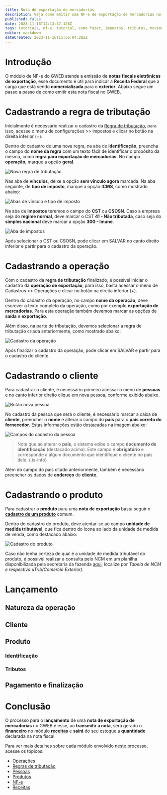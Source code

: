 ```yaml
---
title: Nota de exportação de mercadorias 
description: Veja como emitir uma NF-e de exportação de mercadorias no GWEB.
published: false
date: 2023-11-16T14:13:37.128Z
tags: tutoriais, nf-e, tutorial, como fazer, impostos, tributos, movimentos, compras, exportação
editor: markdown
dateCreated: 2023-11-16T11:56:04.282Z
---
```


# Introdução

O módulo de NF-e do GWEB atende a emissão de **notas fiscais eletrônicas de exportação**, esse documento é útil para indicar a **Receita Federal** que a carga que está sendo **comercializada** para o **exterior**.
Abaixo segue um passo a passo de como emitir esta nota fiscal no GWEB.

# Cadastrando a regra de tributação

Inicialmente é necessário realizar o cadastro da [Regra de tributação](/configuracoes/impostos/regras-de-tributacao), para isso, acesse o menu de configurações >> impostos e clicar no botão na direita inferior (+).

Dentro do cadastro de uma nova regra, na aba de **identificação**, preencha o campo do **nome da regra** com um texto fácil de identificar o propósito da mesma, como **regra para exportação de mercadorias**.
No campo **operação**, marque a opção **geral**.

![Nova regra de tributação](/tutoriais/nota-exportacao/nova_regra.png)

Nas aba de **vínculos**, deixe a opção **sem vínculo agora** marcada. Na aba seguinte, de **tipo de imposto**, marque a opção **ICMS**, como mostrado abaixo:

![Abas de vínculo e tipo de imposto](/tutoriais/nota-exportacao/nova_regra_2_3.png)

Na aba de **impostos** teremos o campo do **CST** ou **CSOSN**. Caso a empresa seja do **regime normal**, deve marcar o CST **41 - Não tributada**, caso seja do **simples nacional** deve marcar a opção **300 - Imune**.

![Aba de impostos](/tutoriais/nota-exportacao/nova_regra_4.png)

Após selecionar o CST ou CSOSN, pode clicar em <span class="mat-button mat-accent">SALVAR</span> no canto direito inferior e partir para o cadastro da operação.

# Cadastrando a operação

Com o cadastro da **regra de tributação** finalizado, é possível iniciar o cadastro da **operação de exportação**, para isso, basta acessar o menu de Cadastros >> Operações e clicar no botão na direita inferior (+).

Dentro do cadastro da operação, no campo **nome da operação**, deve escrever o texto completo da operação, como por exemplo **exportação de mercadorias**.
Para esta operação também devemos marcar as opções de **saída** e **exportação**.

Além disso, na parte de tributação, devemos selecionar a regra de tributação criada anteriormente, como mostrado abaixo:

![Cadastro da operação](/tutoriais/nota-exportacao/cadastro_operacao.png)

Após finalizar o cadastro da operação, pode clicar em <span class="mat-button mat-accent">SALVAR</span> e partir para o cadastro do cliente.

# Cadastrando o cliente

Para cadastrar o cliente, é necessário primeiro acessar o menu de **pessoas** e no canto inferior direito clique em nova pessoa, conforme exibido abaixo.

![Botão nova pessoa](/tutoriais/nota-exportacao/botao_nova_pessoa.png)

No cadastro da pessoa que será o cliente, é necessário marcar a caixa de **cliente**, preencher o **nome** e alterar o campo do **país** para o **país correto do fornecedor**.
Estas informações estão destacadas na imagem abaixo:

![Campos do cadastro da pessoa](/tutoriais/nota-exportacao/cadastro_pessoa.png)

> Note que ao alterar o **país**, o sistema exibe o campo **documento de identificação** (destacado acima). Este campo é **obrigatório** e corresponde a algum documento que identifique o cliente no país dele.
{.is-info}

Além do campo do país citado anteriormente, também é necessário preencher os dados de **endereço** do **cliente**.

# Cadastrando o produto

Para cadastrar o **produto** para uma **nota de exportação** basta seguir o [**cadastro de um produto**](/cadastros/produtos) comum.

Dentro do cadastro do produto, deve atentar-se ao campo **unidade de medida tributável**, que fica dentro do ícone <span class="mdi mdi-plus"></span> ao lado da unidade de medida de venda, como destacado abaixo:

![Cadastro do produto](/tutoriais/nota-exportacao/cadastro_produto.png)

Caso não tenha certeza de qual é a unidade de medida tributável do produto, é possível realizar a consulta pelo NCM em um planilha disponibilizada pela secretaria da fazenda [aqui](https://www.nfe.fazenda.gov.br/portal/listaConteudo.aspx?tipoConteudo=/NJarYc9nus=), localize por *Tabela de NCM e respectiva uTrib(Comércio Exterior)*.

# Lançamento

## Natureza da operação

## Cliente

## Produto

### Identificação

### Tributos

## Pagamento e finalização

# Conclusão
O processo para o **lançamento** de uma **nota de exportação de mercadorias** no GWEB é esse, ao **transmitir a nota**, será gerado o **financeiro** no módulo [**receitas**](/financeiro/receitas) e **sairá** do seu estoque a **quantidade** declarada na nota fiscal.

Para ver mais detalhes sobre cada módulo envolvido neste processo, acesse os tópicos:

- [Operações](/pt-br/cadastros/operacoes)
- [Regras de tributação](/configuracoes/impostos/regras-de-tributacao)
- [Pessoas](/pt-br/cadastros/pessoas)
- [Produtos](/pt-br/cadastros/produtos)
- [NF-e](/pt-br/tutoriais/como-emitir-uma-nfe)
- [Receitas](/pt-br/financeiro/receitas)